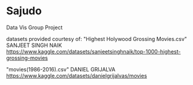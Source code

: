 # Sajudo
Data Vis Group Project


datasets provided courtesy of:
"Highest Holywood Grossing Movies.csv"
SANJEET SINGH NAIK
https://www.kaggle.com/datasets/sanjeetsinghnaik/top-1000-highest-grossing-movies

"movies(1986-2016).csv"
DANIEL GRIJALVA
https://www.kaggle.com/datasets/danielgrijalvas/movies